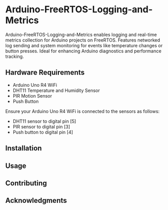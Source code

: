 # Arduino-FreeRTOS-Logging-and-Metrics
Arduino-FreeRTOS-Logging-and-Metrics enables logging and real-time metrics collection for Arduino projects on FreeRTOS. Features networked log sending and system monitoring for events like temperature changes or button presses. Ideal for enhancing Arduino diagnostics and performance tracking.

## Hardware Requirements
- Arduino Uno R4 WiFi
- DHT11 Temperature and Humidity Sensor
- PIR Motion Sensor
- Push Button

Ensure your Arduino Uno R4 WiFi is connected to the sensors as follows:

- DHT11 sensor to digital pin [5]
- PIR sensor to digital pin [3]
- Push button to digital pin [4]

## Installation

## Usage

## Contributing

## Acknowledgments

